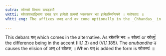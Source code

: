 ```yaml
---
sutra: स्रोतसो विभाषा ड्यड्ड्यौ
vRtti: स्रोतश्शब्दाद्विभाषा ड्यत् ड्य इत्येतौ प्रत्ययौ भवतस्तत्र भव इत्येतस्मिन्विषये । यतोपवादः ॥
vRtti_eng: The affixes ड्यत् and ड्य come optionally in the _Chhandas_ in the sense of 'what stays there,' after the word '_srotas_', and before these affixes the final syllable अस् of _srotas_ is elided.

---
```

This debars यत् which comes in the alternative. As स्रोतसि भवः = स्रोत्यः॑ or स्रोत्यः॒꣡ the difference being in the accent (III.1.3) and (VI.1.185). The _anubandha_ ड causes the elision of अस् of स्रोतस् ॥ When यत् is added the form is स्रोतस्यः॑ ॥